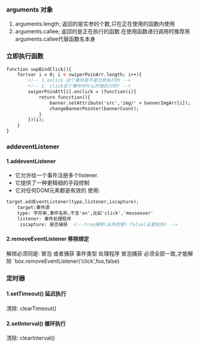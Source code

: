 ### arguments 对象
1. arguments.length; 返回的是实参的个数,只在正在使用的函数内使用
2. arguments.callee; 返回的是正在执行的函数.在使用函数递归调用时推荐用arguments.callee代替函数名本身
### 立即执行函数
``` html
function swpBindClick(){
    for(var i = 0; i < swiperPoinArr.length; i++){
        <!-- 1.onlick 这个事件是不是立即执行的 -->
        <!-- 2. click这个事件时什么时候执行的? -->
        swiperPoinAtt[i].onclick = (function(i){
            return funcction(){
                banner.setAttribute('src','img/' + bannerImgArr[i]);
                changeBannerPointer(bannerCount);
            }
        })(i);
    }
}
```
### addeventListener
#### 1.addeventListener
* 它允许给一个事件注册多个listener.
* 它提供了一种更精细的手段控制
* 它对任何DOM元素都是有效的
使用:
``` html
target.addEventListener(type,listener,iscapture);
    target:事件源
    type: 字符串,事件名称,不含'on',比如'click','mouseover'
    listener: 事件处理程序
     iscapture: 是否捕获  <!--true捕获(从外到里) false(从里到外) -->
```
#### 2.removeEventListener 移除绑定
解绑必须同是: 冒泡 或者捕获
事件类型 处理程序 冒泡捕获 必须全部一致,才能解除
`box.removeEventListener('click',foo,false)
### 定时器
#### 1.setTimeout() 延迟执行 
清除: clearTimeout()
#### 2.setInterval() 循环执行
清除: clearInterval()